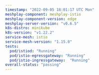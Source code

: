 ```yaml
---
timestamp: "2022-09-05 18:01:17 UTC Mon"
meshplay-component: meshplay-istio
meshplay-component-version: edge
meshplay-server-version: "v0.6.5"
k8s-distro: minikube
k8s-version: "v1.22.2"
service-mesh: istio
service-mesh-version: "1.15.0"
tests:
  pod/istiod: "Running"
  pod/istio-egressgateway: "Running"
  pod/istio-ingressgateway:  "Running"
overall-status: "passing"
---
```

